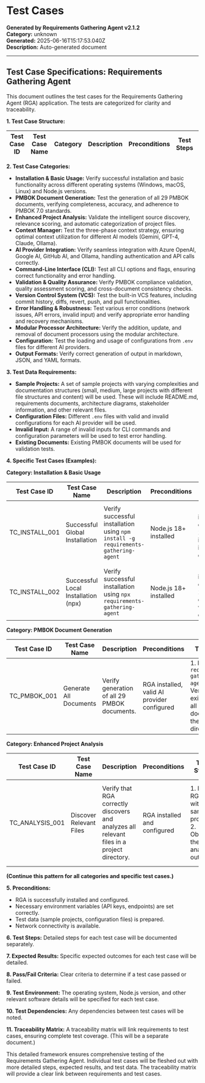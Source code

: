 # Test Cases

**Generated by Requirements Gathering Agent v2.1.2**  
**Category:** unknown  
**Generated:** 2025-06-16T15:17:53.040Z  
**Description:** Auto-generated document

---

## Test Case Specifications: Requirements Gathering Agent

This document outlines the test cases for the Requirements Gathering Agent (RGA) application.  The tests are categorized for clarity and traceability.

**1. Test Case Structure:**

| Test Case ID | Test Case Name | Category | Description | Preconditions | Test Steps | Expected Results | Pass/Fail Criteria | Test Data Requirements | Test Environment | Test Dependencies |
|---|---|---|---|---|---|---|---|---|---|---|


**2. Test Case Categories:**

* **Installation & Basic Usage:** Verify successful installation and basic functionality across different operating systems (Windows, macOS, Linux) and Node.js versions.
* **PMBOK Document Generation:** Test the generation of all 29 PMBOK documents, verifying completeness, accuracy, and adherence to PMBOK 7.0 standards.
* **Enhanced Project Analysis:** Validate the intelligent source discovery, relevance scoring, and automatic categorization of project files.
* **Context Manager:** Test the three-phase context strategy, ensuring optimal context utilization for different AI models (Gemini, GPT-4, Claude, Ollama).
* **AI Provider Integration:** Verify seamless integration with Azure OpenAI, Google AI, GitHub AI, and Ollama, handling authentication and API calls correctly.
* **Command-Line Interface (CLI):** Test all CLI options and flags, ensuring correct functionality and error handling.
* **Validation & Quality Assurance:** Verify PMBOK compliance validation, quality assessment scoring, and cross-document consistency checks.
* **Version Control System (VCS):** Test the built-in VCS features, including commit history, diffs, revert, push, and pull functionalities.
* **Error Handling & Robustness:** Test various error conditions (network issues, API errors, invalid input) and verify appropriate error handling and recovery mechanisms.
* **Modular Processor Architecture:** Verify the addition, update, and removal of document processors using the modular architecture.
* **Configuration:** Test the loading and usage of configurations from `.env` files for different AI providers.
* **Output Formats:** Verify correct generation of output in markdown, JSON, and YAML formats.


**3. Test Data Requirements:**

* **Sample Projects:**  A set of sample projects with varying complexities and documentation structures (small, medium, large projects with different file structures and content) will be used.  These will include README.md, requirements documents, architecture diagrams, stakeholder information, and other relevant files.
* **Configuration Files:** Different `.env` files with valid and invalid configurations for each AI provider will be used.
* **Invalid Input:** A range of invalid inputs for CLI commands and configuration parameters will be used to test error handling.
* **Existing Documents:**  Existing PMBOK documents will be used for validation tests.


**4.  Specific Test Cases (Examples):**

**Category: Installation & Basic Usage**

| Test Case ID | Test Case Name | Description | Preconditions | Test Steps | Expected Results | Pass/Fail Criteria | Test Data Requirements | Test Environment | Test Dependencies |
|---|---|---|---|---|---|---|---|---|---|
| TC_INSTALL_001 | Successful Global Installation | Verify successful installation using `npm install -g requirements-gathering-agent` | Node.js 18+ installed | 1. Execute installation command. 2. Verify installation in global directory. | Installation completes successfully without errors. RGA command is accessible globally. | Installation completes successfully, command is accessible. | Node.js 18+ | Windows, macOS, Linux | None |
| TC_INSTALL_002 | Successful Local Installation (npx) | Verify successful installation using `npx requirements-gathering-agent` | Node.js 18+ installed | 1. Execute installation command. 2. Verify execution without errors. | Execution completes successfully without errors. | Execution completes successfully. | Node.js 18+ | Windows, macOS, Linux | None |


**Category: PMBOK Document Generation**

| Test Case ID | Test Case Name | Description | Preconditions | Test Steps | Expected Results | Pass/Fail Criteria | Test Data Requirements | Test Environment | Test Dependencies |
|---|---|---|---|---|---|---|---|---|---|
| TC_PMBOK_001 | Generate All Documents | Verify generation of all 29 PMBOK documents. | RGA installed, valid AI provider configured | 1. Execute `requirements-gathering-agent`. 2. Verify the existence of all 29 documents in the output directory. | All 29 documents are generated without errors.  | All 29 documents are present and correctly formatted. | Sample project with README.md | Node.js environment, valid API keys |  Valid API keys for selected AI provider |


**Category: Enhanced Project Analysis**

| Test Case ID | Test Case Name | Description | Preconditions | Test Steps | Expected Results | Pass/Fail Criteria | Test Data Requirements | Test Environment | Test Dependencies |
|---|---|---|---|---|---|---|---|---|---|
| TC_ANALYSIS_001 | Discover Relevant Files | Verify that RGA correctly discovers and analyzes all relevant files in a project directory. | RGA installed and configured | 1. Run RGA with a sample project. 2. Observe the analysis output. | RGA identifies all relevant files, categorizes them correctly, and assigns relevance scores. | All relevant files are identified, categorized correctly, and scored appropriately.  | Sample project with diverse file types and structures | Node.js environment | None |


**(Continue this pattern for all categories and specific test cases.)**


**5. Preconditions:**

* RGA is successfully installed and configured.
* Necessary environment variables (API keys, endpoints) are set correctly.
* Test data (sample projects, configuration files) is prepared.
* Network connectivity is available.


**6. Test Steps:**  Detailed steps for each test case will be documented separately.


**7. Expected Results:**  Specific expected outcomes for each test case will be detailed.


**8. Pass/Fail Criteria:** Clear criteria to determine if a test case passed or failed.


**9. Test Environment:** The operating system, Node.js version, and other relevant software details will be specified for each test case.


**10. Test Dependencies:**  Any dependencies between test cases will be noted.


**11. Traceability Matrix:** A traceability matrix will link requirements to test cases, ensuring complete test coverage.  (This will be a separate document.)


This detailed framework ensures comprehensive testing of the Requirements Gathering Agent.  Individual test cases will be fleshed out with more detailed steps, expected results, and test data.  The traceability matrix will provide a clear link between requirements and test cases.
